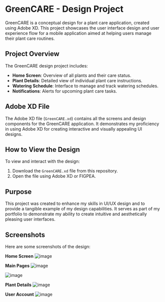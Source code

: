 # GreenCARE - Design Project

GreenCARE is a conceptual design for a plant care application, created using Adobe XD. This project showcases the user interface design and user experience flow for a mobile application aimed at helping users manage their plant care routines.

## Project Overview

The GreenCARE design project includes:
- **Home Screen**: Overview of all plants and their care status.
- **Plant Details**: Detailed view of individual plant care instructions.
- **Watering Schedule**: Interface to manage and track watering schedules.
- **Notifications**: Alerts for upcoming plant care tasks.

## Adobe XD File

The Adobe XD file (`GreenCARE.xd`) contains all the screens and design components for the GreenCARE application. It demonstrates my proficiency in using Adobe XD for creating interactive and visually appealing UI designs.

## How to View the Design

To view and interact with the design:
1. Download the `GreenCARE.xd` file from this repository.
2. Open the file using Adobe XD or FIGPEA.

## Purpose

This project was created to enhance my skills in UI/UX design and to provide a tangible example of my design capabilities. It serves as part of my portfolio to demonstrate my ability to create intuitive and aesthetically pleasing user interfaces.

## Screenshots

Here are some screenshots of the design:

**Home Screen**
![image](https://github.com/user-attachments/assets/fe039c9e-3059-42d6-bd02-a48214dfa021)

**Main Pages** 
![image](https://github.com/user-attachments/assets/2fbedf9e-23c7-4dbd-aca9-1886256229d7)

![image](https://github.com/user-attachments/assets/07800316-a76a-4bc4-ac08-427295540f02)

**Plant Details**
![image](https://github.com/user-attachments/assets/0213b100-9573-4b86-884a-d8c25590f7e3)

**User Account**
![image](https://github.com/user-attachments/assets/abb27669-7099-4863-b588-7d1b63afc605)


